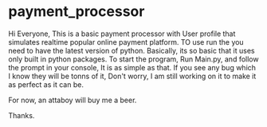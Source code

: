 # payment_processor

Hi Everyone, This is a basic payment processor with User profile that simulates realtime popular online payment platform. TO use run the you need to have the latest version of python. Basically, its so basic that it uses only built in python packages.
To start the program, Run Main.py, and follow the prompt in your console, It is as simple as that. If you see any bug which I know they will be tonns of it, Don't worry, I am still working on it to make it as perfect as it can be. 

For now, an attaboy will buy me a beer.

Thanks.
